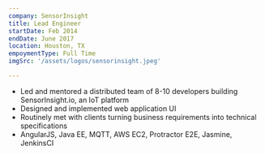 ```yaml
---
company: SensorInsight
title: Lead Engineer
startDate: Feb 2014
endDate: June 2017
location: Houston, TX
empoymentType: Full Time
imgSrc: '/assets/logos/sensorinsight.jpeg'

---
```


* Led and mentored a distributed team of 8-10 developers building SensorInsight.io, an IoT platform  
* Designed and implemented web application UI  
* Routinely met with clients turning business requirements into technical specifications  
* AngularJS, Java EE, MQTT, AWS EC2, Protractor E2E, Jasmine, JenkinsCI  